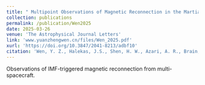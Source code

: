 ```yaml
---
title: " Multipoint Observations of Magnetic Reconnection in the Martian Magnetotail Triggered by an Interplanetary Magnetic Field Rotation"
collection: publications
permalink: /publication/Wen2025
date: 2025-03-26
venue: 'The Astrophysical Journal Letters'
link: 'www.yuanzhengwen.cn/files/Wen_2025.pdf'
xurl: 'https://doi.org/10.3847/2041-8213/adbf10'
citation: 'Wen, Y. Z., Halekas, J.S., Shen, H. W., Azari, A. R., Brain, D. A., Dong, Y.X., Mitchell, D. L., Mazelle, C. X., Espley, J. R., and McFadden, J. P. (2025). Multipoint Observations of Magnetic Reconnection in the Martian Magnetotail Triggered by an Interplanetary Magnetic Field Rotation. 982 L42. https://doi.org/10.3847/2041-8213/adbf10'
---
```

Observations of IMF-triggered magnetic reconnection from multi-spacecraft.
